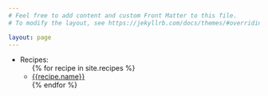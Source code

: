 ```yaml
---
# Feel free to add content and custom Front Matter to this file.
# To modify the layout, see https://jekyllrb.com/docs/themes/#overriding-theme-defaults

layout: page
---
```


<ul>
  <li>Recipes:
    <ul>
    {% for recipe in site.recipes %}
      <li>
        <a href="{{ recipe.url }}"> {{recipe.name}} </a>
      </li>
    {% endfor %}
    </ul>
  </li>
</ul>